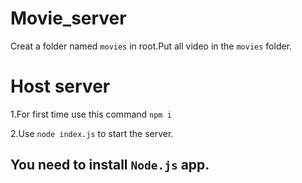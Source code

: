 # Movie_server

Creat a folder named `movies` in root.Put all video in the `movies` folder.

# Host server

1.For first time use this command `npm i`
             
2.Use ```node index.js``` to start the server.
                 
## You need to install `Node.js` app.
